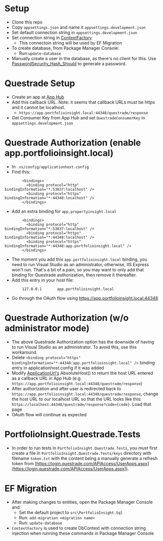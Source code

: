 # Setup
* Clone this repo
* Copy `appsettings.json` and name it `appsettings.development.json`
* Set default connection string in `appsettings.development.json`
* Set connection string in [ContextFactory](https://github.com/johnnyoshika/portfolioinsight/blob/master/src/PortfolioInsight.Sql/ContextFactory.cs)
  * This connectoin string will be used by EF Migration
* To create database, from Package Manager Console:
  * Run:`update-database`
* Manually create a user in the database, as there's no client for this. Use [PasswordSecurity_Hash_Should](https://github.com/johnnyoshika/portfolioinsight/blob/master/test/PortfolioInsight.Domain.Tests/Security/PasswordSecurity_Hash_Should.cs) to generate a password.

# Questrade Setup
* Create an app at [App Hub](https://login.questrade.com/APIAccess/UserApps.aspx)
* Add this callback URL. Note: it seems that callback URLs must be https and it cannot be localhost.
  * `https://app.portfolioinsight.local:44348/questrade/response`
* Get Consumer Key from App Hub and set `QuestradeConsumerKey` in `appsettings.development.json`

# Questrade Authorization (enable app.portfolioinsight.local)
* In `.vs/config/applicationhost.config`
* Find this:
```
        <bindings>
          <binding protocol="http" bindingInformation="*:53837:localhost" />
          <binding protocol="https" bindingInformation="*:44348:localhost" />
        </bindings>
```
* Add an extra binding for `app.propertyinsight.local`
```
        <bindings>
          <binding protocol="http" bindingInformation="*:53837:localhost" />
          <binding protocol="https" bindingInformation="*:44348:localhost" />
          <binding protocol="https" bindingInformation="*:44348:app.portfolioinsight.local" />
        </bindings>
```
* The moment you add this `app.portfolioinsight.local` binding, you need to run Visual Studio as an administrator, otherwise, IIS Express won't run. That's a bit of a pain, so you may want to only add that binding for Questrade authorization, then remove it thereafter.
* Add this entry in your host file:
```
        127.0.0.1		app.portfolioinsight.local
```
* Go through the OAuth flow using https://app.portfolioinsight.local:44348

# Questrade Authorization (w/o administrator mode)
* The above Questrade Authorization option has the downside of having to run Visual Studio as an administrator. To avoid this, use this workaround.
* Delete `<binding protocol="https" bindingInformation="*:44348:app.portfolioinsight.local" />` binding entry in applicationhost.config if it was added
* Modify [ApplicationUrl's](https://github.com/johnnyoshika/portfolioinsight/blob/master/src/PortfolioInsight.Web/Http/ApplicationUrl.cs) AbsoluteHost() to return the host URL entered as a callback URL in App Hub (e.g. `https://app.portfolioinsight.local:44348/questrade/response`)
* After authorization and after user is redirected back to `https://app.portfolioinsight.local:44348/questrade/response`, change the host URL to our localhost URL so that the URL looks like this: `https://localhost:44348/questrade/response?code={code}`. Load that page
* OAuth flow will continue as expected

# PortfolioInsight.Questrade.Tests
* In order to run tests in `PortfolioInsight.Questrade.Tests`, you must first create a file in `PortfolioInsight.Questrade.Tests/keys` directory with filename `token.txt` with the content being a manually generate a refresh token from [https://login.questrade.com/APIAccess/UserApps.aspx](https://login.questrade.com/APIAccess/UserApps.aspx]).

# EF Migration
* After making changes to entities, open the Package Manager Console and:
  * Set the default project to `src\PortfolioInsight.Sql`
  * Run: `add-migration <migration name>`
  * Run: `update-database`
* `ContextFactory` is used to create DbContext with connection string injection when running these commands in Package Manager Console